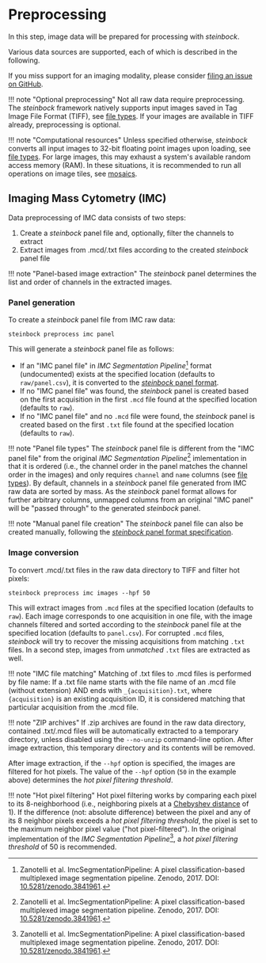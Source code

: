 # Preprocessing

In this step, image data will be prepared for processing with *steinbock*.

Various data sources are supported, each of which is described in the following.

If you miss support for an imaging modality, please consider [filing an issue on GitHub](https://github.com/BodenmillerGroup/steinbock/issues).

!!! note "Optional preprocessing"
    Not all raw data require preprocessing. The *steinbock* framework natively supports input images saved in Tag Image File Format (TIFF), see [file types](../specs/file-types.md#images). If your images are available in TIFF already, preprocessing is optional.

!!! note "Computational resources"
    Unless specified otherwise, *steinbock* converts all input images to 32-bit floating point images upon loading, see [file types](../specs/file-types.md#images). For large images, this may exhaust a system's available random access memory (RAM). In these situations, it is recommended to run all operations on image tiles, see [mosaics](tools.md#mosaics).

## Imaging Mass Cytometry (IMC)

Data preprocessing of IMC data consists of two steps:

  1. Create a *steinbock* panel file and, optionally, filter the channels to extract
  2. Extract images from .mcd/.txt files according to the created *steinbock* panel file

!!! note "Panel-based image extraction"
    The *steinbock* panel determines the list and order of channels in the extracted images.

### Panel generation

To create a *steinbock* panel file from IMC raw data:

    steinbock preprocess imc panel

This will generate a *steinbock* panel file as follows:

  - If an "IMC panel file" in *IMC Segmentation Pipeline*[^1] format (undocumented) exists at the specified location (defaults to `raw/panel.csv`), it is converted to the [*steinbock* panel format](../specs/file-types.md#panel).
  - If no "IMC panel file" was found, the *steinbock* panel is created based on the first acquisition in the first `.mcd` file found at the specified location (defaults to `raw`). 
  - If no "IMC panel file" and no `.mcd` file were found, the *steinbock* panel is created based on the first `.txt` file found at the specified location (defaults to `raw`).

!!! note "Panel file types"
    The *steinbock* panel file is different from the "IMC panel file" from the original *IMC Segmentation Pipeline*[^1] imlementation in that it is ordered (i.e., the channel order in the panel matches the channel order in the images) and only requires `channel` and `name` columns (see [file types](../specs/file-types.md#panel)). By default, channels in a *steinbock* panel file generated from IMC raw data are sorted by mass. As the *steinbock* panel format allows for further arbitrary columns, unmapped columns from an original "IMC panel" will be "passed through" to the generated *steinbock* panel.

!!! note "Manual panel file creation"
    The *steinbock* panel file can also be created manually, following the [*steinbock* panel format specification](../specs/file-types.md#panel).


### Image conversion

To convert .mcd/.txt files in the raw data directory to TIFF and filter hot pixels:

    steinbock preprocess imc images --hpf 50

This will extract images from `.mcd` files at the specified location (defaults to `raw`). Each image corresponds to one acquisition in one file, with the image channels filtered and sorted according to the *steinbock* panel file at the specified location (defaults to `panel.csv`). For corrupted `.mcd` files, *steinbock* will try to recover the missing acquisitions from matching `.txt` files. In a second step, images from *unmatched* `.txt` files are extracted as well.

!!! note "IMC file matching"
    Matching of .txt files to .mcd files is performed by file name: If a .txt file name starts with the file name of an .mcd file (without extension) AND ends with `_{acquisition}.txt`, where `{acquisition}` is an existing acquisition ID, it is considered matching that particular acquisition from the .mcd file.

!!! note "ZIP archives"
    If .zip archives are found in the raw data directory, contained .txt/.mcd files will be automatically extracted to a temporary directory, unless disabled using the `--no-unzip` command-line option. After image extraction, this temporary directory and its contents will be removed.

After image extraction, if the `--hpf` option is specified, the images are filtered for hot pixels. The value of the `--hpf` option (`50` in the example above) determines the *hot pixel filtering threshold*.

!!! note "Hot pixel filtering"
    Hot pixel filtering works by comparing each pixel to its 8-neighborhood (i.e., neighboring pixels at a [Chebyshev distance](https://en.wikipedia.org/wiki/Chebyshev_distance) of 1). If the difference (not: absolute difference) between the pixel and any of its 8 neighbor pixels exceeds a *hot pixel filtering threshold*, the pixel is set to the maximum neighbor pixel value ("hot pixel-filtered"). In the original implementation of the *IMC Segmentation Pipeline*[^1], a *hot pixel filtering threshold* of 50 is recommended.

[^1]: Zanotelli et al. ImcSegmentationPipeline: A pixel classification-based multiplexed image segmentation pipeline. Zenodo, 2017. DOI: [10.5281/zenodo.3841961](https://doi.org/10.5281/zenodo.3841961).
